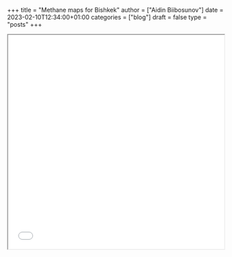 +++
title = "Methane maps for Bishkek"
author = ["Aidin Biibosunov"]
date = 2023-02-10T12:34:00+01:00
categories = ["blog"]
draft = false
type = "posts"
+++

<iframe src="<https://http//localhost:1313/html%5Ffiles/test%5Finteractive.html>" width="100%" height="500"></iframe>